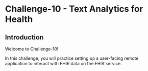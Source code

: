 
# Challenge-10 - Text Analytics for Health

## Introduction

Welcome to Challenge-10!

In this challenge, you will practice setting up a user-facing remote application to interact with FHIR data on the FHIR service.
